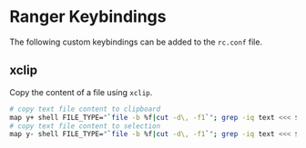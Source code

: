 # Ranger Keybindings
The following custom keybindings can be added to the `rc.conf` file.

## xclip
Copy the content of a file using `xclip`.

```bash
# copy text file content to clipboard
map y+ shell FILE_TYPE="`file -b %f|cut -d\, -f1`"; grep -iq text <<< $FILE_TYPE && xclip -r -selection clipboard < %f || echo "Can't copy '$FILE_TYPE' -> %f"
# copy text file content to selection
map y- shell FILE_TYPE="`file -b %f|cut -d\, -f1`"; grep -iq text <<< $FILE_TYPE && xclip -r < %f || echo "Can't copy '$FILE_TYPE' -> %f"
```
